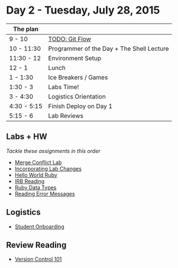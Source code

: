 # Day 2 - Tuesday, July 28, 2015

The plan        |      |
----------------|-------
9 - 10          | [TODO: Git Flow](http://learn.flatironschool.com/lessons/10226)
10 - 11:30      | Programmer of the Day + The Shell Lecture
11:30 - 12      | Environment Setup
12 - 1          | Lunch
1 - 1:30        | Ice Breakers / Games
1:30 - 3        | Labs Time!
3 - 4:30        | Logistics Orientation
4:30 - 5:15     | Finish Deploy on Day 1
5:15 - 6        | Lab Reviews

## Labs + HW

*Tackle these assignments in this order*

* [Merge Conflict Lab](http://learn.flatironschool.com/lessons/3294)
* [Incorporating Lab Changes](http://learn.flatironschool.com/lessons/10234)
* [Hello World Ruby](http://learn.flatironschool.com/lessons/10601)
* [IRB Reading](http://learn.flatironschool.com/lessons/10602)
* [Ruby Data Types](https://learn.co/lessons/10603)
* [Reading Error Messages](https://learn.co/lessons/10604)

## Logistics

* [Student Onboarding](http://learn.flatironschool.com/lessons/10235)

## Review Reading

* [Version Control 101](http://learn.flatironschool.com/lessons/3790)

